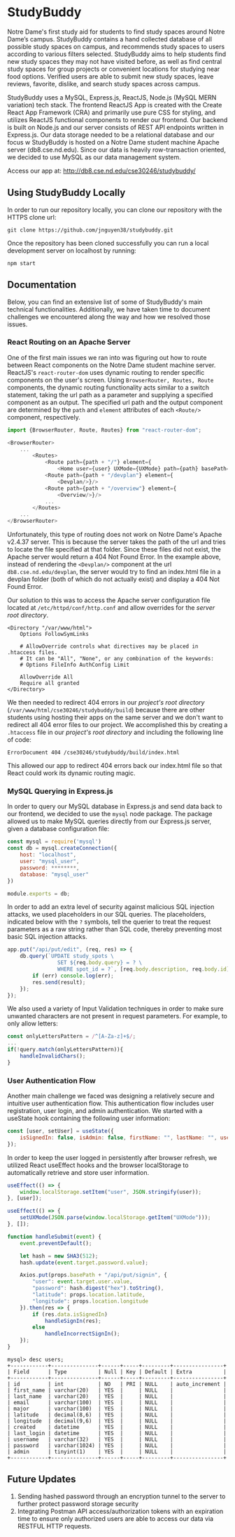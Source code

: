# StudyBuddy

Notre Dame's first study aid for students to find study spaces around Notre Dame’s campus.  StudyBuddy contains a hand collected database of all possible study spaces on campus, and recommends study spaces to users according to various filters selected. StudyBuddy aims to help students find new study spaces they may not have visited before, as well as find central study spaces for group projects or convenient locations for studying near food options. Verified users are able to submit new study spaces, leave reviews, favorite, dislike, and search study spaces across campus. 

StudyBuddy uses a MySQL, Express.js, ReactJS, Node.js (MySQL MERN variation) tech stack. The frontend ReactJS App is created with the Create React App Framework (CRA) and primarily use pure CSS for styling, and utilizes ReactJS functional components to render our frontend. Our backend is built on Node.js and our server consists of REST API endpoints written in Express.js. Our data storage needed to be a relational database and our focus w StudyBuddy is hosted on a Notre Dame student machine Apache server (db8.cse.nd.edu). Since our data is heavily row-transaction oriented, we decided to use MySQL as our data management system. 

Access our app at: http://db8.cse.nd.edu/cse30246/studybuddy/

## Using StudyBuddy Locally

In order to run our repository locally, you can clone our repository with the HTTPS clone url:
```
git clone https://github.com/jnguyen38/studybuddy.git
```

Once the repository has been cloned successfully you can run a local development server on localhost by running:
```
npm start
```

## Documentation

Below, you can find an extensive list of some of StudyBuddy's main technical functionalities. Additionally, we have taken time to document challenges we encountered along the way and how we resolved those issues. 

### React Routing on an Apache Server

One of the first main issues we ran into was figuring out how to route between React components on the Notre Dame student machine server. ReactJS's `react-router-dom` uses dynamic routing to render specific components on the user's screen. Using `BrowserRouter, Routes, Route` components, the dynamic routing functionality acts similar to a switch statement, taking the url path as a parameter and supplying a specified component as an output. The specified url path and the output component are determined by the `path` and `element` attributes of each `<Route/>` component, respectively.

```javascript
import {BrowserRouter, Route, Routes} from "react-router-dom";

<BrowserRouter>
    ...
        <Routes>
            <Route path={path + "/"} element={
                <Home user={user} UXMode={UXMode} path={path} basePath={basePath}/>}/>
            <Route path={path + "/devplan"} element={
                <Devplan/>}/>
            <Route path={path + "/overview"} element={
                <Overview/>}/>
            ...
        </Routes>
    ...
</BrowserRouter>
```

Unfortunately, this type of routing does not work on Notre Dame's Apache v2.4.37 server. This is because the server takes the path of the url and tries to locate the file specified at that folder. Since these files did not exist, the Apache server would return a 404 Not Found Error. In the example above, instead of rendering the `<Devplan/>` component at the url `db8.cse.nd.edu/devplan`, the server would try to find an index.html file in a devplan folder (both of which do not actually exist) and display a 404 Not Found Error.

Our solution to this was to access the Apache server configuration file located at `/etc/httpd/conf/http.conf` and allow overrides for the *server root directory*.
```
<Directory "/var/www/html">
    Options FollowSymLinks

    # AllowOverride controls what directives may be placed in .htaccess files.
    # It can be "All", "None", or any combination of the keywords:
    # Options FileInfo AuthConfig Limit
    
    AllowOverride All
    Require all granted
</Directory>
```

We then needed to redirect 404 errors in our *project's root directory* (`/var/www/html/cse30246/studybuddy/build`) because there are other students using hosting their apps on the same server and we don't want to redirect all 404 error files to our project. We accomplished this by creating a `.htaccess` file in our *project's root directory* and including the following line of code:
```
ErrorDocument 404 /cse30246/studybuddy/build/index.html
```

This allowed our app to redirect 404 errors back our index.html file so that React could work its dynamic routing magic.

### MySQL Querying in Express.js

In order to query our MySQL database in Express.js and send data back to our frontend, we decided to use the `mysql` node package. The package allowed us to make MySQL queries directly from our Express.js server, given a database configuration file:

```javascript
const mysql = require('mysql')
const db = mysql.createConnection({
    host: "localhost",
    user: "mysql_user",
    password: ********,
    database: "mysql_user"
})

module.exports = db;
```

In order to add an extra level of security against malicious SQL injection attacks, we used placeholders in our SQL queries. The placeholders, indicated below with the `?` symbols, tell the querier to treat the request parameters as a raw string rather than SQL code, thereby preventing most basic SQL injection attacks. 


```javascript
app.put("/api/put/edit", (req, res) => {
    db.query(`UPDATE study_spots \
                SET ${req.body.query} = ? \
                WHERE spot_id = ?`, [req.body.description, req.body.id], (err, result) => {
        if (err) console.log(err);
        res.send(result);
    });
});
```

We also used a variety of Input Validation techniques in order to make sure unwanted characters are not present in request parameters. For example, to only allow letters:

```javascript
const onlyLettersPattern = /^[A-Za-z]+$/;
...
if(!query.match(onlyLettersPattern)){
    handleInvalidChars();
}
```

### User Authentication Flow

Another main challenge we faced was designing a relatively secure and intuitive user authentication flow. This authentication flow includes user registration, user login, and admin authentication. We started with a useState hook containing the following user information:

```javascript
const [user, setUser] = useState({
    isSignedIn: false, isAdmin: false, firstName: "", lastName: "", username: ""
});
```

In order to keep the user logged in persistently after browser refresh, we utilized React useEffect hooks and the browser localStorage to automatically retrieve and store user information.

```javascript
useEffect(() => {
    window.localStorage.setItem("user", JSON.stringify(user));
}, [user]);

useEffect(() => {
    setUXMode(JSON.parse(window.localStorage.getItem("UXMode")));
}, []);  
```


```javascript
function handleSubmit(event) {
    event.preventDefault();

    let hash = new SHA3(512);
    hash.update(event.target.password.value);

    Axios.put(props.basePath + "/api/put/signin", {
        "user": event.target.user.value,
        "password": hash.digest("hex").toString(),
        "latitude": props.location.latitude,
        "longitude": props.location.longitude
    }).then(res => {
        if (res.data.isSignedIn)
            handleSignIn(res);
        else
            handleIncorrectSignIn();
    });
}
```


```
mysql> desc users;
+------------+---------------+------+-----+---------+----------------+
| Field      | Type          | Null | Key | Default | Extra          |
+------------+---------------+------+-----+---------+----------------+
| id         | int           | NO   | PRI | NULL    | auto_increment |
| first_name | varchar(20)   | YES  |     | NULL    |                |
| last_name  | varchar(20)   | YES  |     | NULL    |                |
| email      | varchar(100)  | YES  |     | NULL    |                |
| major      | varchar(100)  | YES  |     | NULL    |                |
| latitude   | decimal(8,6)  | YES  |     | NULL    |                |
| longitude  | decimal(9,6)  | YES  |     | NULL    |                |
| created    | datetime      | YES  |     | NULL    |                |
| last_login | datetime      | YES  |     | NULL    |                |
| username   | varchar(32)   | YES  |     | NULL    |                |
| password   | varchar(1024) | YES  |     | NULL    |                |
| admin      | tinyint(1)    | YES  |     | NULL    |                |
+------------+---------------+------+-----+---------+----------------+
```

## Future Updates 
1. Sending hashed password through an encryption tunnel to the server to further protect password storage security
2. Integrating Postman API access/authorization tokens with an expiration time to ensure only authorized users are able to access our data via RESTFUL HTTP requests.



